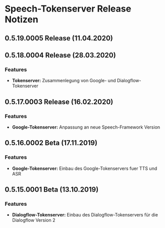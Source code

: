 # Speech-Tokenserver Release Notizen


## 0.5.19.0005 Release (11.04.2020)


## 0.5.18.0004 Release (28.03.2020)

### Features

* **Tokenserver:** Zusammenlegung von Google- und Dialogflow-Tokenserver


## 0.5.17.0003 Release (16.02.2020)

### Features

* **Google-Tokenserver:** Anpassung an neue Speech-Framework Version


## 0.5.16.0002 Beta (17.11.2019)

### Features

* **Google-Tokenserver:** Einbau des Google-Tokenservers fuer TTS und ASR


## 0.5.15.0001 Beta (13.10.2019)

### Features

* **Dialogflow-Tokenserver:** Einbau des Dialogflow-Tokenservers für die Dialogflow Version 2


